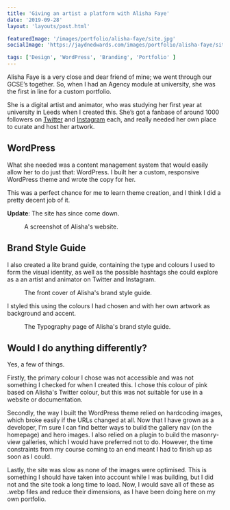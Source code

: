 ```yaml
---
title: 'Giving an artist a platform with Alisha Faye'
date: '2019-09-28'
layout: 'layouts/post.html'

featuredImage: '/images/portfolio/alisha-faye/site.jpg'
socialImage: 'https://jaydnedwards.com/images/portfolio/alisha-faye/site.jpg'

tags: ['Design', 'WordPress', 'Branding', 'Portfolio' ]
---
```


Alisha Faye is a very close and dear friend of mine; we went through our GCSE’s together. So, when I had an Agency module at university, she was the first in line for a custom portfolio.

She is a <span class="highlight">digital artist and animator</span>, who was studying her first year at university in Leeds when I created this. She’s got a fanbase of around 1000 followers on [Twitter](https://twitter.com/Faye_Scribbles) and [Instagram](https://www.instagram.com/faye_scribbles/) each, and really needed her own place to curate and host her artwork.

## WordPress
What she needed was a content management system that would easily allow her to do just that: WordPress. I built her a custom, responsive WordPress theme and wrote the copy for her.

This was a perfect chance for me to learn theme creation, and I think I did a pretty decent job of it.

**Update**: The site has since come down.

<figure>
<img srcset="/images/portfolio/alisha-faye/site.webp" src="/images/portfolio/alisha-faye/site.jpg" alt="" />
<figcaption>A screenshot of Alisha's website.</figcaption>
</figure>

## Brand Style Guide
I also created a lite brand guide, containing the type and colours I used to form the visual identity, as well as the possible hashtags she could explore as a an artist and animator on Twitter and Instagram.

<figure>
<img srcset="/images/portfolio/alisha-faye/brand-style-guide.webp" src="/images/portfolio/alisha-faye/brand-style-guide.jpg" alt="" />
<figcaption>The front cover of Alisha's brand style guide.</figcaption>
</figure>

I styled this using the colours I had chosen and with her own artwork as background and accent.

<figure>
<img srcset="/images/portfolio/alisha-faye/brand-style-guide-type.webp" src="/images/portfolio/alisha-faye/brand-style-guide-type.jpg" alt="" />
<figcaption>The Typography page of Alisha's brand style guide.</figcaption>
</figure>

## Would I do anything differently?
Yes, a few of things.

Firstly, the primary colour I chose was not accessible and was not something I checked for when I created this. I chose this colour of pink based on Alisha's Twitter colour, but this was not suitable for use in a website or documentation.

Secondly, the way I built the WordPress theme relied on hardcoding images, which broke easily if the URLs changed at all. Now that I have grown as a developer, I'm sure I can find better ways to build the gallery nav (on the homepage) and hero images. I also relied on a plugin to build the masonry-view galleries, which I would have preferred not to do. However, the time constraints from my course coming to an end meant I had to finish up as soon as I could.

Lastly, the site was slow as none of the images were optimised. This is something I should have taken into account while I was building, but I did not and the site took a long time to load. Now, I would save all of these as .webp files and reduce their dimensions, as I have been doing here on my own portfolio. 